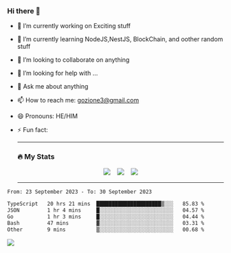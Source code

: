 ### Hi there 👋

<!--
**charlieScript/charlieScript** is a ✨ _special_ ✨ repository because its `README.md` (this file) appears on your GitHub profile.

Here are some ideas to get you started: -->

- 🔭 I’m currently working on Exciting stuff
- 🌱 I’m currently learning NodeJS,NestJS, BlockChain, and oother random stuff
- 👯 I’m looking to collaborate on anything
- 🤔 I’m looking for help with ...
- 💬 Ask me about anything
- 📫 How to reach me: gozione3@gmail.com
- 😄 Pronouns: HE/HIM
- ⚡ Fun fact:


  ---

  ### :fire: My Stats

  <div id="stats" align="center">
  <img src="http://github-readme-streak-stats.herokuapp.com?user=charlieScript&theme=dark&date_format=M%20j%5B%2C%20Y%5D" />&nbsp;&nbsp;&nbsp;
  <img src="https://github-readme-stats.vercel.app/api/top-langs/?username=charlieScript&layout=compact&theme=vision-friendly-dark"/>&nbsp;&nbsp;&nbsp;
  <img src="https://github-readme-stats.vercel.app/api?username=charlieScript&show_icons=true&theme=radical"/>
  </div>

  ---



<!--START_SECTION:waka-->

```txt
From: 23 September 2023 - To: 30 September 2023

TypeScript   20 hrs 21 mins  █████████████████████▒░░░   85.83 %
JSON         1 hr 4 mins     █░░░░░░░░░░░░░░░░░░░░░░░░   04.57 %
Go           1 hr 3 mins     █░░░░░░░░░░░░░░░░░░░░░░░░   04.44 %
Bash         47 mins         ▓░░░░░░░░░░░░░░░░░░░░░░░░   03.31 %
Other        9 mins          ▒░░░░░░░░░░░░░░░░░░░░░░░░   00.68 %
```

<!--END_SECTION:waka-->
![](https://komarev.com/ghpvc/?username=charlieScript)
